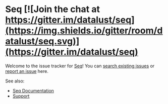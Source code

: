# Seq [![Join the chat at https://gitter.im/datalust/seq](https://img.shields.io/gitter/room/datalust/seq.svg)](https://gitter.im/datalust/seq)

Welcome to the issue tracker for [Seq](https://getseq.net)! You can [search existing issues](https://github.com/datalust/seq-releases/issues) or [report an issue](https://github.com/datalust/seq-releases/issues/new) here.

See also:

* [Seq Documentation](http://docs.getseq.net)
* [Support](http://docs.getseq.net/discuss)

